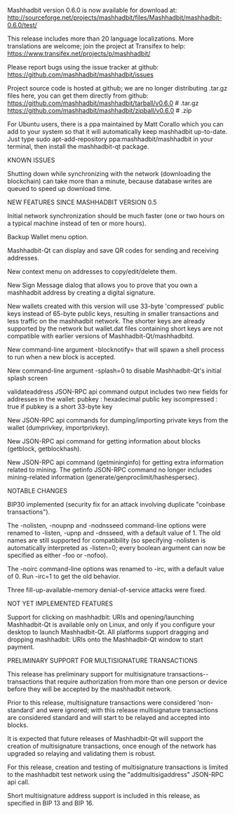 Mashhadbit version 0.6.0 is now available for download at:
http://sourceforge.net/projects/mashhadbit/files/Mashhadbit/mashhadbit-0.6.0/test/

This release includes more than 20 language localizations.
More translations are welcome; join the
project at Transifex to help:
https://www.transifex.net/projects/p/mashhadbit/

Please report bugs using the issue tracker at github:
https://github.com/mashhadbit/mashhadbit/issues

Project source code is hosted at github; we are no longer
distributing .tar.gz files here, you can get them
directly from github:
https://github.com/mashhadbit/mashhadbit/tarball/v0.6.0  # .tar.gz
https://github.com/mashhadbit/mashhadbit/zipball/v0.6.0  # .zip

For Ubuntu users, there is a ppa maintained by Matt Corallo which
you can add to your system so that it will automatically keep
mashhadbit up-to-date.  Just type
sudo apt-add-repository ppa:mashhadbit/mashhadbit
in your terminal, then install the mashhadbit-qt package.


KNOWN ISSUES

Shutting down while synchronizing with the network
(downloading the blockchain) can take more than a minute,
because database writes are queued to speed up download
time.


NEW FEATURES SINCE MASHHADBIT VERSION 0.5

Initial network synchronization should be much faster
(one or two hours on a typical machine instead of ten or more
hours).

Backup Wallet menu option.

Mashhadbit-Qt can display and save QR codes for sending
and receiving addresses.

New context menu on addresses to copy/edit/delete them.

New Sign Message dialog that allows you to prove that you
own a mashhadbit address by creating a digital
signature.

New wallets created with this version will
use 33-byte 'compressed' public keys instead of
65-byte public keys, resulting in smaller
transactions and less traffic on the mashhadbit
network. The shorter keys are already supported
by the network but wallet.dat files containing
short keys are not compatible with earlier
versions of Mashhadbit-Qt/mashhadbitd.

New command-line argument -blocknotify=<command>
that will spawn a shell process to run <command> 
when a new block is accepted.

New command-line argument -splash=0 to disable
Mashhadbit-Qt's initial splash screen

validateaddress JSON-RPC api command output includes
two new fields for addresses in the wallet:
pubkey : hexadecimal public key
iscompressed : true if pubkey is a short 33-byte key

New JSON-RPC api commands for dumping/importing
private keys from the wallet (dumprivkey, importprivkey).

New JSON-RPC api command for getting information about
blocks (getblock, getblockhash).

New JSON-RPC api command (getmininginfo) for getting
extra information related to mining. The getinfo
JSON-RPC command no longer includes mining-related
information (generate/genproclimit/hashespersec).



NOTABLE CHANGES

BIP30 implemented (security fix for an attack involving
duplicate "coinbase transactions").

The -nolisten, -noupnp and -nodnsseed command-line
options were renamed to -listen, -upnp and -dnsseed,
with a default value of 1. The old names are still
supported for compatibility (so specifying -nolisten
is automatically interpreted as -listen=0; every
boolean argument can now be specified as either
-foo or -nofoo).

The -noirc command-line options was renamed to
-irc, with a default value of 0. Run -irc=1 to
get the old behavior.

Three fill-up-available-memory denial-of-service
attacks were fixed.


NOT YET IMPLEMENTED FEATURES

Support for clicking on mashhadbit: URIs and
opening/launching Mashhadbit-Qt is available only on Linux,
and only if you configure your desktop to launch
Mashhadbit-Qt. All platforms support dragging and dropping
mashhadbit: URIs onto the Mashhadbit-Qt window to start
payment.


PRELIMINARY SUPPORT FOR MULTISIGNATURE TRANSACTIONS

This release has preliminary support for multisignature
transactions-- transactions that require authorization
from more than one person or device before they
will be accepted by the mashhadbit network.

Prior to this release, multisignature transactions
were considered 'non-standard' and were ignored;
with this release multisignature transactions are
considered standard and will start to be relayed
and accepted into blocks.

It is expected that future releases of Mashhadbit-Qt
will support the creation of multisignature transactions,
once enough of the network has upgraded so relaying
and validating them is robust.

For this release, creation and testing of multisignature
transactions is limited to the mashhadbit test network using
the "addmultisigaddress" JSON-RPC api call.

Short multisignature address support is included in this
release, as specified in BIP 13 and BIP 16.
